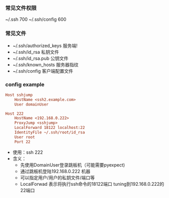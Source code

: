 ### 常见文件权限
~/.ssh 700
~/.ssh/config 600

### 常见文件
* ~/.ssh/authorized_keys 服务端!
* ~/.ssh/id_rsa 私钥文件
* ~/.ssh/id_rsa.pub 公钥文件
* ~/.ssh/known_hosts 服务器指纹
* ~/.ssh/config 客户端配置文件


### config example
```ini
Host sshjump
	HostName <ssh2.example.com>
	User domainUser

Host 222
	HostName <192.168.0.222>
	ProxyJump <sshjump>
	LocalForward 18122 localhost:22
	IdentityFile ~/.ssh/root/id_rsa
	User root
	Port 22
```

* 使用：ssh 222
* 含义：
  * 先使用DomainUser登录跳板机（可能需要pyexpect)
  * 通过跳板机登陆192.168.0.222 机器
  * 可以指定用户/用户的私钥文件/端口等
  * LocalForwad 表示将执行ssh命令的18122端口 tuning到192.168.0.222的22端口
